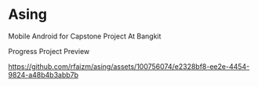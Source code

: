 # Asing

Mobile Android for Capstone Project At Bangkit

Progress Project Preview

https://github.com/rfaizm/asing/assets/100756074/e2328bf8-ee2e-4454-9824-a48b4b3abb7b
